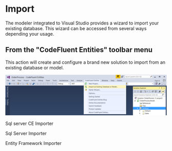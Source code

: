# Import

The modeler integrated to Visual Studio provides a wizard to import your existing database. This wizard can be accessed from several ways depending your usage.

## From the "CodeFluent Entities" toolbar menu

This action will create and configure a brand new solution to import from an existing database or model.

![](img/import-01.png)


Sql server CE Importer

Sql Server Importer

Entity Framework Importer